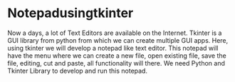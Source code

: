 # Notepadusingtkinter
Now a days, a lot of Text Editors are available on the Internet. Tkinter is a GUI library from python from which we can create multiple GUI apps. Here, using tkinter we will develop a notepad like text editor. This notepad will have the menu where we can create a new file, open existing file, save the file, editing, cut and paste, all functionality will there. We need Python and Tkinter Library to develop and run this notepad.
